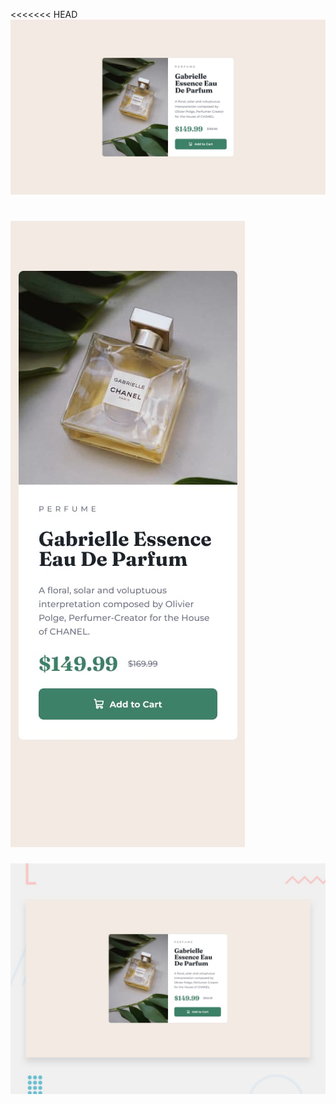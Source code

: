 <<<<<<< HEAD
![Design preview for the Product preview card component coding challenge](./design/desktop-design.jpg)

# ![Design preview for the Product preview card component coding challenge](./design/mobile-design.jpg)

![Design preview for the Product preview card component coding challenge](./design/desktop-preview.jpg)
